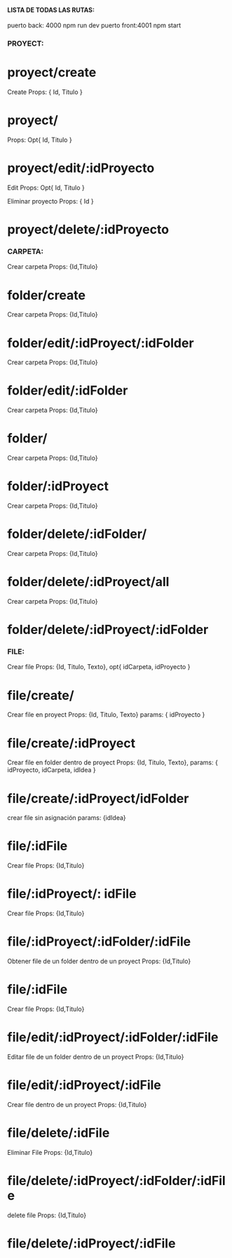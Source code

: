 

#### LISTA DE TODAS LAS RUTAS:
puerto back: 4000       npm run dev
puerto front:4001       npm start

### PROYECT:

#  proyect/create
Create
Props: { Id, Titulo } 

#  proyect/

 Props: Opt{ Id, Titulo } 

#  proyect/edit/:idProyecto
 Edit 
  Props: Opt{ Id, Titulo } 

Eliminar proyecto
 Props: { Id } 

#  proyect/delete/:idProyecto


###  CARPETA:

Crear carpeta
 Props: {Id,Titulo} 

# folder/create

Crear carpeta
 Props: {Id,Titulo} 

# folder/edit/:idProyect/:idFolder
Crear carpeta
 Props: {Id,Titulo} 

# folder/edit/:idFolder
Crear carpeta
 Props: {Id,Titulo} 

# folder/
Crear carpeta
 Props: {Id,Titulo} 

# folder/:idProyect
Crear carpeta
 Props: {Id,Titulo} 

# folder/delete/:idFolder/
Crear carpeta
 Props: {Id,Titulo} 

# folder/delete/:idProyect/all
Crear carpeta
 Props: {Id,Titulo} 

# folder/delete/:idProyect/:idFolder

### FILE:
Crear file
 Props: {Id, Titulo, Texto}, 
 opt{ idCarpeta, idProyecto }

#  file/create/
Crear file en proyect
 Props: {Id, Titulo, Texto}
 params: { idProyecto } 

#  file/create/:idProyect
Crear file en folder dentro de proyect
 Props: {Id, Titulo, Texto},
 params: { idProyecto, idCarpeta, idIdea }

#  file/create/:idProyect/idFolder 
crear file sin asignación
 params: {idIdea} 

#  file/:idFile
Crear file
 Props: {Id,Titulo} 

#  file/:idProyect/: idFile 
Crear file
 Props: {Id,Titulo} 

#  file/:idProyect/:idFolder/:idFile 
Obtener file de un folder dentro de un proyect
 Props: {Id,Titulo} 

#  file/:idFile
Crear file
 Props: {Id,Titulo} 

#  file/edit/:idProyect/:idFolder/:idFile
Editar file de un folder dentro de un proyect
 Props: {Id,Titulo} 

#  file/edit/:idProyect/:idFile

Crear file dentro de un proyect
Props: {Id,Titulo} 

#  file/delete/:idFile
Eliminar File
 Props: {Id,Titulo} 

#  file/delete/:idProyect/:idFolder/:idFile
delete file
 Props: {Id,Titulo} 

#  file/delete/:idProyect/:idFile
